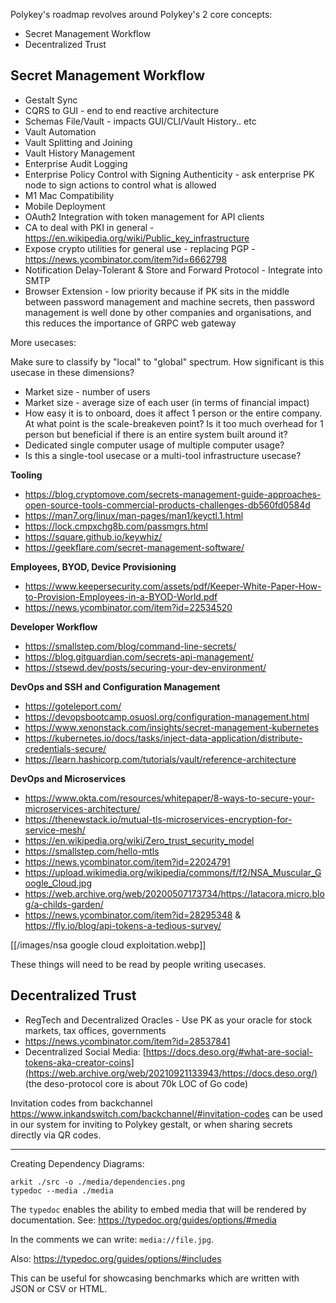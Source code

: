 Polykey's roadmap revolves around Polykey's 2 core concepts:

* Secret Management Workflow
* Decentralized Trust

## Secret Management Workflow

* Gestalt Sync
* CQRS to GUI - end to end reactive architecture 
* Schemas File/Vault - impacts GUI/CLI/Vault History.. etc
* Vault Automation
* Vault Splitting and Joining
* Vault History Management
* Enterprise Audit Logging
* Enterprise Policy Control with Signing Authenticity - ask enterprise PK node to sign actions to control what is allowed
* M1 Mac Compatibility
* Mobile Deployment
* OAuth2 Integration with token management for API clients
* CA to deal with PKI in general - https://en.wikipedia.org/wiki/Public_key_infrastructure
* Expose crypto utilities for general use - replacing PGP - https://news.ycombinator.com/item?id=6662798
* Notification Delay-Tolerant & Store and Forward Protocol - Integrate into SMTP
* Browser Extension - low priority because if PK sits in the middle between password management and machine secrets, then password management is well done by other companies and organisations, and this reduces the importance of GRPC web gateway 

More usecases:

Make sure to classify by "local" to "global" spectrum. How significant is this usecase in these dimensions?

* Market size - number of users
* Market size - average size of each user (in terms of financial impact)
* How easy it is to onboard, does it affect 1 person or the entire company. At what point is the scale-breakeven point? Is it too much overhead for 1 person but beneficial if there is an entire system built around it?
* Dedicated single computer usage of multiple computer usage?
* Is this a single-tool usecase or a multi-tool infrastructure usecase?

**Tooling**

* https://blog.cryptomove.com/secrets-management-guide-approaches-open-source-tools-commercial-products-challenges-db560fd0584d
* https://man7.org/linux/man-pages/man1/keyctl.1.html
* https://lock.cmpxchg8b.com/passmgrs.html
* https://square.github.io/keywhiz/
* https://geekflare.com/secret-management-software/

**Employees, BYOD, Device Provisioning**

* https://www.keepersecurity.com/assets/pdf/Keeper-White-Paper-How-to-Provision-Employees-in-a-BYOD-World.pdf
* https://news.ycombinator.com/item?id=22534520

**Developer Workflow**

* https://smallstep.com/blog/command-line-secrets/
* https://blog.gitguardian.com/secrets-api-management/
* https://stsewd.dev/posts/securing-your-dev-environment/

**DevOps and SSH and Configuration Management**

* https://goteleport.com/
* https://devopsbootcamp.osuosl.org/configuration-management.html
* https://www.xenonstack.com/insights/secret-management-kubernetes
* https://kubernetes.io/docs/tasks/inject-data-application/distribute-credentials-secure/
* https://learn.hashicorp.com/tutorials/vault/reference-architecture

**DevOps and Microservices**

* https://www.okta.com/resources/whitepaper/8-ways-to-secure-your-microservices-architecture/
* https://thenewstack.io/mutual-tls-microservices-encryption-for-service-mesh/
* https://en.wikipedia.org/wiki/Zero_trust_security_model
* https://smallstep.com/hello-mtls
* https://news.ycombinator.com/item?id=22024791
* https://upload.wikimedia.org/wikipedia/commons/f/f2/NSA_Muscular_Google_Cloud.jpg
* https://web.archive.org/web/20200507173734/https://latacora.micro.blog/a-childs-garden/
* https://news.ycombinator.com/item?id=28295348 & https://fly.io/blog/api-tokens-a-tedious-survey/

[[/images/nsa google cloud exploitation.webp]]

These things will need to be read by people writing usecases.

## Decentralized Trust

* RegTech and Decentralized Oracles - Use PK as your oracle for stock markets, tax offices, governments
* https://news.ycombinator.com/item?id=28537841
* Decentralized Social Media: [https://docs.deso.org/#what-are-social-tokens-aka-creator-coins](https://web.archive.org/web/20210921133943/https://docs.deso.org/) (the deso-protocol core is about 70k LOC of Go code)

Invitation codes from backchannel https://www.inkandswitch.com/backchannel/#invitation-codes can be used in our system for inviting to Polykey gestalt, or when sharing secrets directly via QR codes.

---

Creating Dependency Diagrams:

```
arkit ./src -o ./media/dependencies.png
typedoc --media ./media
```

The `typedoc` enables the ability to embed media that will be rendered by documentation. See: https://typedoc.org/guides/options/#media

In the comments we can write: `media://file.jpg`.

Also: https://typedoc.org/guides/options/#includes

This can be useful for showcasing benchmarks which are written with JSON or CSV or HTML.